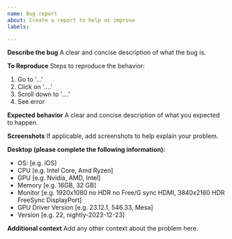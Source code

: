 ```yaml
---
name: Bug report
about: Create a report to help us improve
labels: 

---
```


**Describe the bug**
A clear and concise description of what the bug is.

**To Reproduce**
Steps to reproduce the behavior:
1. Go to '...'
2. Click on '....'
3. Scroll down to '....'
4. See error

**Expected behavior**
A clear and concise description of what you expected to happen.

**Screenshots**
If applicable, add screenshots to help explain your problem.

**Desktop (please complete the following information):**
 - OS: [e.g. iOS]
 - CPU [e.g. Intel Core, Amd Ryzen]
 - GPU [e.g. Nvidia, AMD, Intel]
 - Memory [e.g. 16GB, 32 GB]
 - Monitor [e.g. 1920x1080 no HDR no Free/G sync HDMI, 3840x2160 HDR FreeSync DisplayPort]
 - GPU Driver Version [e.g. 23.12.1, 546.33, Mesa]
 - Version [e.g. 22, nightly-2023-12-23]

**Additional context**
Add any other context about the problem here.
